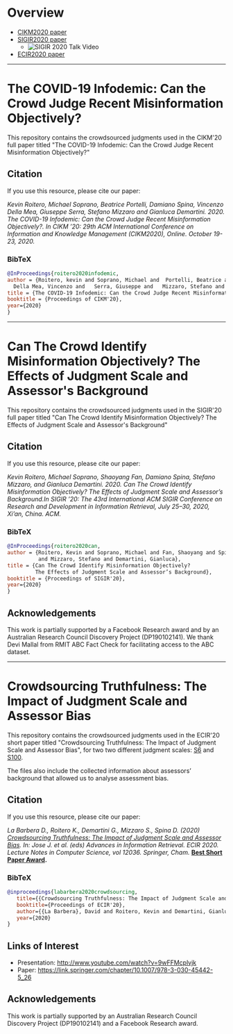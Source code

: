 # Overview
 
* [CIKM2020 paper](#the-covid-19-infodemic-can-the-crowd-judge-recent-misinformation-objectively)
* [SIGIR2020 paper](#can-the-crowd-identify-misinformation-objectively-the-effects-of-judgment-scale-and-assessors-background)
    * ![SIGIR 2020 Talk Video](#https://www.youtube.com/watch?v=D10EtrThvbc&fbclid=IwAR2ekfohAmvb5Gr8g4mtuoijIJudtA_lzyPIfw0z_0c9vUmeHlJgWmHUXrI)
* [ECIR2020 paper](#crowdsourcing-truthfulness-the-impact-of-judgment-scale-and-assessor-bias)


<hr>

# The COVID-19 Infodemic: Can the Crowd Judge Recent Misinformation Objectively?

This repository contains the crowdsourced judgments used in the CIKM'20 full paper titled "The COVID-19 Infodemic: Can the Crowd Judge Recent Misinformation Objectively?"

## Citation

If you use this resource, please cite our paper:

*Kevin Roitero, Michael Soprano, Beatrice Portelli, Damiano Spina, Vincenzo Della Mea, Giuseppe Serra, Stefano Mizzaro and Gianluca Demartini. 2020. The COVID-19 Infodemic: Can the Crowd Judge Recent Misinformation Objectively?. In CIKM ’20: 29th ACM International Conference on Information and Knowledge Management (CIKM2020), Online. October 19-23, 2020.*

### BibTeX

```bibtex
@InProceedings{roitero2020infodemic,
author = {Roitero, kevin and Soprano, Michael and  Portelli, Beatrice and  Spina, Damiano and
  Della Mea, Vincenzo and   Serra, Giuseppe and   Mizzaro, Stefano and Demartini, Gianluca},
title = {The COVID-19 Infodemic: Can the Crowd Judge Recent Misinformation Objectively?},
booktitle = {Proceedings of CIKM'20},
year={2020}
}
```

<hr>

# Can The Crowd Identify Misinformation Objectively? The Effects of Judgment Scale and Assessor's Background

This repository contains the crowdsourced judgments used in the SIGIR'20 full paper titled "Can The Crowd Identify Misinformation Objectively? The Effects of Judgment Scale and Assessor's Background"

## Citation

If you use this resource, please cite our paper:

*Kevin Roitero, Michael Soprano, Shaoyang Fan, Damiano Spina, Stefano Mizzaro, and Gianluca Demartini. 2020. Can The Crowd Identify Misinformation Objectively? The Effects of Judgment Scale and Assessor’s Background.In SIGIR ’20: The 43rd International ACM SIGIR Conference on Research and Development in Information Retrieval, July 25–30, 2020, Xi’an, China. ACM.*


### BibTeX

```bibtex
@InProceedings{roitero2020can,
author = {Roitero, Kevin and Soprano, Michael and Fan, Shaoyang and Spina, Damiano
          and Mizzaro, Stefano and Demartini, Gianluca},
title = {Can The Crowd Identify Misinformation Objectively? 
         The Effects of Judgment Scale and Assessor’s Background},
booktitle = {Proceedings of SIGIR'20},
year={2020}
}
```

## Acknowledgements

This work is partially supported by a Facebook Research award
and by an Australian Research Council Discovery Project (DP190102141).
We thank Devi Mallal from RMIT ABC Fact Check for facilitating access to the ABC dataset.


<hr>


# Crowdsourcing Truthfulness: The Impact of Judgment Scale and Assessor Bias


This repository contains the crowdsourced judgments used in the ECIR'20 short paper titled "Crowdsourcing Truthfulness: The Impact of Judgment Scale and Assessor Bias", for two two different judgment scales: [S6](./ECIR2020/S6_data.csv) and [S100](./ECIR2020/S100_data.csv). 

The files also include the collected information about assessors’ background that allowed us to analyse assessment bias. 

## Citation

If you use this resource, please cite our paper:

*La Barbera D., Roitero K., Demartini G., Mizzaro S., Spina D. (2020) [Crowdsourcing Truthfulness: The Impact of Judgment Scale and Assessor Bias](https://link.springer.com/chapter/10.1007/978-3-030-45442-5_26). In: Jose J. et al. (eds) Advances in Information Retrieval. ECIR 2020. Lecture Notes in Computer Science, vol 12036. Springer, Cham.* **[Best Short Paper Award](https://ecir2020.org/awards/).**

### BibTeX

```bibtex
@inproceedings{labarbera2020crowdsourcing, 
   title={{Crowdsourcing Truthfulness: The Impact of Judgment Scale and Assessor Bias}},
   booktitle={Proceedings of ECIR'20},
   author={{La Barbera}, David and Roitero, Kevin and Demartini, Gianluca and Mizzaro, Stefano and Spina, Damiano},
   year={2020}
}
```

## Links of Interest
 - Presentation: http://www.youtube.com/watch?v=9wFFMcplvjk
 - Paper: https://link.springer.com/chapter/10.1007/978-3-030-45442-5_26


## Acknowledgements

This work is partially supported by an Australian Research Council Discovery Project (DP190102141) and a Facebook Research award.
